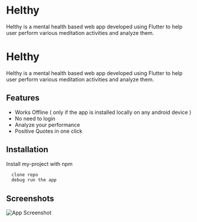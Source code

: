 
# Helthy

Helthy is a mental health based web app developed using Flutter to help user perform various meditation activities and analyze them.

# Helthy

Helthy is a mental health based web app developed using Flutter to help user perform various meditation activities and analyze them.

## Features

- Works Offline ( only if the app is installed locally on any android device )
- No need to login 
- Analyze your performance
- Positive Quotes in one click

  
## Installation

Install my-project with npm

```bash
  clone repo
  debug run the app
```
    
## Screenshots

![App Screenshot](https://via.placeholder.com/468x300?text=App+Screenshot+Here)

